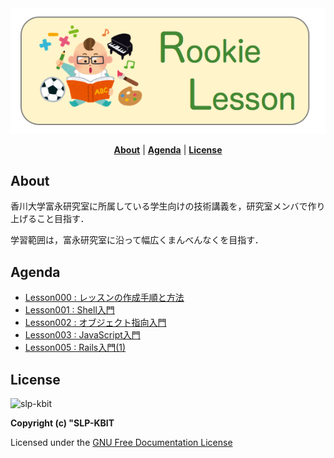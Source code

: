 
<div name="top" align="center">
  <img
    src="./.github/logo.png"
    alt="logo"
  />
</div>

<p align="center">
  <b><a href="#about">About</a></b>
  |
  <b><a href="#agenda">Agenda</a></b>
  |
  <b><a href="#license">License</a></b>
</p>

About
---

香川大学富永研究室に所属している学生向けの技術講義を，研究室メンバで作り上げること目指す．

学習範囲は，富永研究室に沿って幅広くまんべんなくを目指す．

Agenda
---

- [Lesson000 : レッスンの作成手順と方法](./lesson000)
- [Lesson001 : Shell入門](./lesson001)
- [Lesson002 : オブジェクト指向入門](./lesson002)
- [Lesson003 : JavaScript入門](./lesson003)
- [Lesson005 : Rails入門(1)](./lesson005)

License
---

![slp-kbit](https://avatars3.githubusercontent.com/u/7514241?v=3&s=100)

**Copyright (c) "SLP-KBIT**

Licensed under the [GNU Free Documentation License](./LICENSE.txt)

